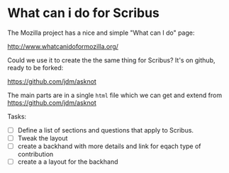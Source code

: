 # What can i do for Scribus

The Mozilla project has a nice and simple "What can I do" page:

http://www.whatcanidoformozilla.org/

Could we use it to create the the same thing for Scribus? It's on github, ready to be forked:

https://github.com/jdm/asknot

The main parts are in a single `html` file which we can get and extend from https://github.com/jdm/asknot

Tasks:

- [ ] Define a list of sections and questions that apply to Scribus.
- [ ] Tweak the layout
- [ ] create a backhand with more details and link for eqach type of contribution
- [ ] create a a layout for the backhand
